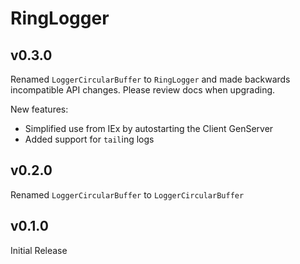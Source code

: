 # RingLogger

## v0.3.0

Renamed `LoggerCircularBuffer` to `RingLogger` and made backwards incompatible
API changes. Please review docs when upgrading.

New features:

 * Simplified use from IEx by autostarting the Client GenServer
 * Added support for `tail`ing logs

## v0.2.0

Renamed `LoggerCircularBuffer` to `LoggerCircularBuffer`

## v0.1.0

Initial Release
